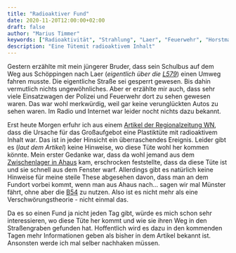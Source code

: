 ```yaml
---
title: "Radioaktiver Fund"
date: 2020-11-20T12:00:00+02:00
draft: false
author: "Marius Timmer"
keywords: ["Radioaktivität", "Strahlung", "Laer", "Feuerwehr", "Horstmar"]
description: "Eine Tütemit radioaktivem Inhalt"
---
```


Gestern erzählte mit mein jüngerer Bruder, dass sein Schulbus auf dem Weg aus Schöppingen nach Laer (_eigentlich über die [L579](https://goo.gl/maps/87HfxYtpaVHpKot7A)_) einen Umweg fahren musste. Die eigentliche Straße sei gesperrt gewesen. Bis dahin vermutlich nichts ungewöhnliches. Aber er erzählte mir auch, dass sehr viele Einsatzwagen der Polizei und Feuerwehr dort zu sehen gewesen waren. Das war wohl merkwürdig, weil gar keine verunglückten Autos zu sehen waren. Im Radio und Internet war leider nocht nichts dazu bekannt.

Erst heute Morgen erfuhr ich aus einem [Artikel der Regionalzeitung WN](https://www.wn.de/Muensterland/Kreis-Steinfurt/Laer/4316156-Grosseinsatz-der-Feuerwehr-Radioaktivitaet-in-einer-Plastiktuete), dass die Ursache für das Großaufgebot eine Plastiktüte mit radioaktivem Inhalt war. Das ist in jeder Hinsicht ein überraschendes Ereignis. Leider gibt es (_laut dem Artikel_) keine Hinweise, wo diese Tüte wohl her kommen könnte. Mein erster Gedanke war, dass da wohl jemand aus dem [Zwischenlager in Ahaus](https://zwischenlager.info/standort/ahaus/) kam, erschrocken feststellte, dass da diese Tüte ist und sie schnell aus dem Fenster warf. Allerdings gibt es natürlich keine Hinweise für meine steile These abgesehen davon, dass man an dem Fundort vorbei kommt, wenn man aus Ahaus nach... sagen wir mal Münster fährt, ohne aber die [B54](https://goo.gl/maps/6F8Q9bnWk6Rt5Uba7) zu nutzen. Also ist es nicht mehr als eine Verschwörungstheorie - nicht einmal das.

Da es so einen Fund ja nicht jeden Tag gibt, würde es mich schon sehr interessieren, wo diese Tüte her kommt und wie sie ihren Weg in den Straßengraben gefunden hat. Hoffentlich wird es dazu in den kommenden Tagen mehr Informationen geben als bisher in dem Artikel bekannt ist. Ansonsten werde ich mal selber nachhaken müssen.
